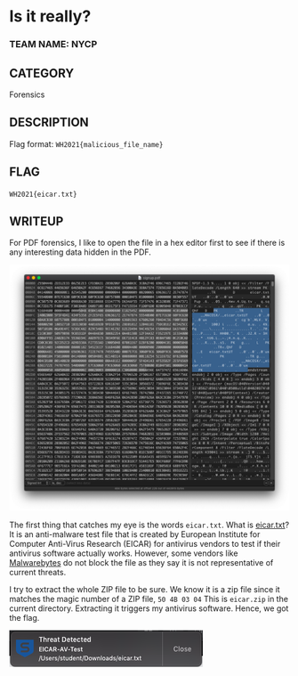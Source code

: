 # Is it really?
### TEAM NAME: NYCP

## CATEGORY
Forensics

## DESCRIPTION
Flag format: `WH2021{malicious_file_name}`

## FLAG
`WH2021{eicar.txt}`

## WRITEUP
For PDF forensics, I like to open the file in a hex editor first to see if there is any interesting data hidden in the PDF.

![hexeditor](Images/hexeditor.png)

The first thing that catches my eye is the words `eicar.txt`. What is [eicar.txt](https://www.eicar.org/?page_id=3950)? It is an anti-malware test file that is created by European Institute for Computer Anti-Virus Research (EICAR) for antivirus vendors to test if their antivirus software actually works. However, some vendors like [Malwarebytes](https://forums.malwarebytes.com/topic/191650-malwarebytes-3-frequently-asked-questions/) do not block the file as they say it is not representative of current threats.

I try to extract the whole ZIP file to be sure. We know it is a zip file since it matches the magic number of a ZIP file, `50 4B 03 04` This is `eicar.zip` in the current directory. Extracting it triggers my antivirus software. Hence, we got the flag.

![antivirus](Images/antivirus.png)
